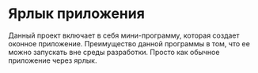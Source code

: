 # Ярлык приложения
Данный проект включает в себя мини-программу, которая создает оконное приложение. Преимущество данной программы в том, что ее можно запускать вне среды разработки. Просто как обычное приложение через ярлык.
